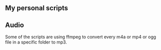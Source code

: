 ## My personal scripts

## Audio

Some of the scripts are using ffmpeg to convert every m4a or mp4 or ogg file in a specific folder to mp3.


